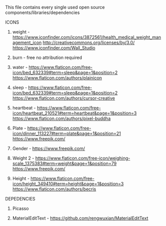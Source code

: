 This file contains every single used open source components/libraries/dependencies

ICONS

1. weight - https://www.iconfinder.com/icons/3872561/health_medical_weight_management_icon 
http://creativecommons.org/licenses/by/3.0/
https://www.iconfinder.com/Wall_Studio

2. burn - free no attribution required

3. water - https://www.flaticon.com/free-icon/bed_632339#term=sleep&page=1&position=2
https://www.flaticon.com/authors/plainicon

4. sleep - https://www.flaticon.com/free-icon/bed_632339#term=sleep&page=1&position=2
https://www.flaticon.com/authors/cursor-creative

5. heartbeat - https://www.flaticon.com/free-icon/heartbeat_210521#term=heartbeat&page=1&position=3
https://www.flaticon.com/authors/pixel-buddha

6. Plate - https://www.flaticon.com/free-icon/dinner_113227#term=plate&page=1&position=21
https://www.freepik.com/

7. Gender - https://www.freepik.com/

8. Weight 2 - https://www.flaticon.com/free-icon/weighing-scale_1375383#term=weight&page=1&position=79
https://www.freepik.com/

9. Height - https://www.flaticon.com/free-icon/height_349410#term=height&page=1&position=3
https://www.flaticon.com/authors/becris

DEPEDENCIES 

1. Picasso

2. MaterialEditText - https://github.com/rengwuxian/MaterialEditText

